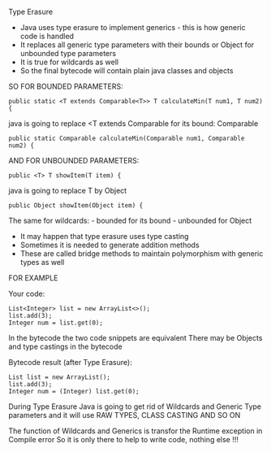 
Type Erasure

* Java uses type erasure to implement generics - this is how generic code is handled
* It replaces all generic type parameters with their bounds or Object for unbounded type parameters
* It is true for wildcards as well
* So the final bytecode will contain plain java classes and objects

SO FOR BOUNDED PARAMETERS:

    public static <T extends Comparable<T>> T calculateMin(T num1, T num2) {

java is going to replace <T extends Comparable<T> for its bound: Comparable

    public static Comparable calculateMin(Comparable num1, Comparable num2) {

AND FOR UNBOUNDED PARAMETERS:

    public <T> T showItem(T item) {

java is going to replace T by Object

    public Object showItem(Object item) {

The same for wildcards:
    - bounded for its bound
    - unbounded for Object

* It may happen that type erasure uses type casting
* Sometimes it is needed to generate addition methods
* These are called bridge methods to maintain polymorphism with generic types as well


FOR EXAMPLE 

Your code:

    List<Integer> list = new ArrayList<>();
    list.add(3);
    Integer num = list.get(0);

In the bytecode the two code snippets are equivalent
There may be Objects and type castings in the bytecode

Bytecode result (after Type Erasure):

    List list = new ArrayList();
    list.add(3);
    Integer num = (Integer) list.get(0);

During Type Erasure Java is going to get rid of Wildcards and Generic Type parameters
and it will use RAW TYPES, CLASS CASTING AND SO ON

The function of Wildcards and Generics is transfor the Runtime exception in Compile error
So it is only there to help to write code, nothing else !!!